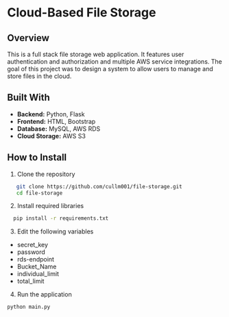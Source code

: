 # Cloud-Based File Storage

## Overview
This is a full stack file storage web application. It features user authentication and authorization and multiple AWS service integrations. The goal of this project was to design a system to allow users to manage and store files in the cloud.

## Built With
- **Backend:** Python, Flask
- **Frontend:** HTML, Bootstrap
- **Database:** MySQL, AWS RDS
- **Cloud Storage:** AWS S3

## How to Install
1. Clone the repository
```bash
   git clone https://github.com/cullm001/file-storage.git
   cd file-storage
```
2. Install required libraries
```bash
  pip install -r requirements.txt
```
3. Edit the following variables
- secret_key
- password
- rds-endpoint
- Bucket_Name
- individual_limit
- total_limit
4. Run the application
  ```bash
  python main.py
```

